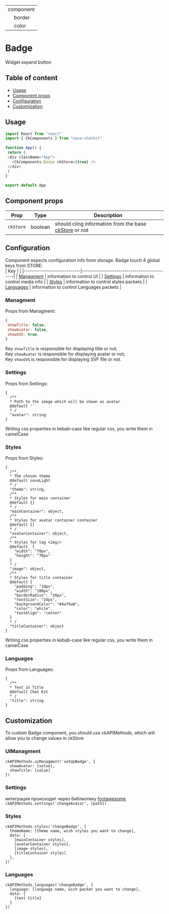 <table>
    <tr>
        <td colspan="2">component</td>
    </tr>
    <tr>
        <td></td>
        <td>border</td>
    </tr>
    <tr>
        <td></td>
        <td>color</td>
    </tr>
</table>



# Badge
Widget expand button

## Table of content
* [Usage](#Usage) 
* [Component props](#Component_props)   
* [Configuration](#Configuration)   
* [Customization](#Customization)   

## Usage <a name="Usage"></a>
```javascript
import React from "react"
import { CkComponents } from "sova-chatkit"
 
function App() {
 return (
 <div className="App">
   <CkComponents.Badge ckStore={true} />
 </div>
 )
}
 
export default App
```

## Component props <a name="Component_props"></a>
| Prop       | Type    |  Description                                                                                      |
|------------|---------|---------------------------------------------------------------------------------------------------|
| `ckStore`  | boolean | should cling information from the base [ckStore](https://github.com/sovaai/chatKit-lib#3) or not  |


## Configuration <a name="Configuration"></a>
Component expects configuration info from storage. Badge touch 4 global keys from STORE:  
| Key                        |                                            |
|----------------------------|--------------------------------------------|
| [Managment](#Managment)    | information to control UI                  |
| [Settings](#Settings)      | information to control media info          |
| [Styles](#Styles)          | information to control styles packets      |
| [Languages](#Languages)    | information to control Languages packets   |





### Managment <a name="Managment"></a>
Props from Managment:  
```javascript
{
 showTitle: false,
 showAvatar: false,
 showSVG: true,
}
```
Key `showTitle` is responsible for displaying title or not;   
Key `showAvatar` is responsible for displaying avatar or not;   
Key `showSVG` is responsible for displaying SVF file or not. 

### Settings <a name="Settings"></a>
Props from Settings:  
```
{
  /**
  * Path to the image which will be shown as avatar
  @default ''
  * /
  "avatar": string
}
```
Writing css properties in kebab-case like regular css, you write them in camelCase  

### Styles <a name="Styles"></a>
Props from Styles:  
```
{
  /**
  * The chosen theme
  @default sovaLight
  * /
  "theme": string,
  /**
  * Styles for main container
  @default {}
  * /
  "mainContainer": object,
  /**
  * Styles for avatar container container
  @default {}
  * /
  "avatarContainer": object,
  /**
  * Styles for tag <img/>
  @default  {
    "width": "70px",
    "height": "70px"
  }
  * /
  "image": object,
  /**
  * Styles for title container
  @default {
    "padding": "10px",
    "width": "100px",
    "borderRadius": "10px",
    "fontSize": "24px",
    "backgroundColor": "#4a76a8",
    "color": "white",
    "textAlign": "center"
  }
  * /
  "titleContainer": object
}
```
Writing css properties in kebab-case like regular css, you write them in camelCase

### Languages <a name="Languages"></a>
Props from Languages:  
```
{
  /**
  * Text in Title
  @default Chat Kit
  * /
  "title": string
}
```



## Customization <a name="Customization"></a>
To custom Badge component, you should use ckAPIMethods, which will allow you to change values in ckStore


### UIManagment
```
ckAPIMethods.uiManagment('setUpBadge', {
  showAvatar: [value],
  showTitle: [value]
})
```

### Settings
интеграция происходит через библиотеку [fontawesome](https://github.com/FortAwesome/react-fontawesome "fontawesome")  
`
ckAPIMethods.settings('changeAvatar', [path])
`

### Styles
```
ckAPIMethods.styles('changeBadge', {
  themeName: [theme name, wich styles you want to change],
  data: {
    [mainContainer styles],
    [avatarContainer styles],
    [image styles],
    [titleContainer styles]
  },
})
```

### Languages
```
ckAPIMethods.languages('changeBadge', {
  language: [language name, wich packet you want to change],
  data: {
    [text title]
  }
})
```
